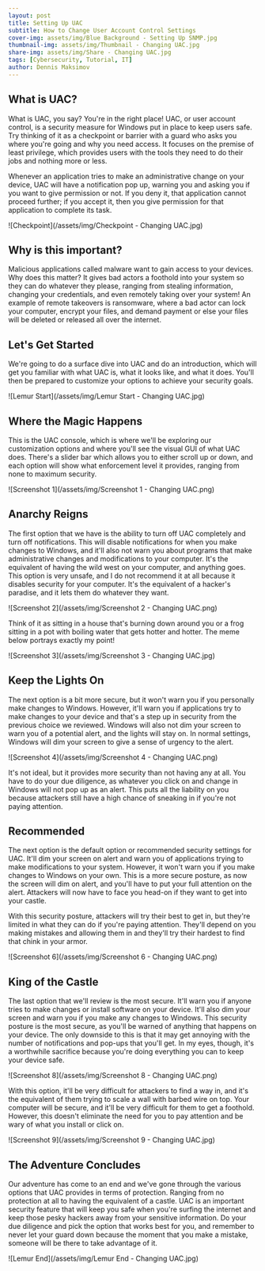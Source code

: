 ```yaml
---
layout: post
title: Setting Up UAC
subtitle: How to Change User Account Control Settings
cover-img: assets/img/Blue Background - Setting Up SNMP.jpg
thumbnail-img: assets/img/Thumbnail - Changing UAC.jpg
share-img: assets/img/Share - Changing UAC.jpg
tags: [Cybersecurity, Tutorial, IT]
author: Dennis Maksimov
---
```


## What is UAC?

What is UAC, you say? You're in the right place! UAC, or user account control, is a security measure for Windows put in place to keep users safe. Try thinking of it as a checkpoint or barrier with a guard who asks you where you're going and why you need access. It focuses on the premise of least privilege, which provides users with the tools they need to do their jobs and nothing more or less. 

Whenever an application tries to make an administrative change on your device, UAC will have a notification pop up, warning you and asking you if you want to give permission or not. If you deny it, that application cannot proceed further; if you accept it, then you give permission for that application to complete its task.

![Checkpoint](/assets/img/Checkpoint - Changing UAC.jpg)

## Why is this important?

Malicious applications called malware want to gain access to your devices. Why does this matter? It gives bad actors a foothold into your system so they can do whatever they please, ranging from stealing information, changing your credentials, and even remotely taking over your system! An example of remote takeovers is ransomware, where a bad actor can lock your computer, encrypt your files, and demand payment or else your files will be deleted or released all over the internet.

## Let's Get Started

We're going to do a surface dive into UAC and do an introduction, which will get you familiar with what UAC is, what it looks like, and what it does. You'll then be prepared to customize your options to achieve your security goals.

![Lemur Start](/assets/img/Lemur Start - Changing UAC.jpg)

## Where the Magic Happens

This is the UAC console, which is where we'll be exploring our customization options and where you'll see the visual GUI of what UAC does. There's a slider bar which allows you to either scroll up or down, and each option will show what enforcement level it provides, ranging from none to maximum security.

![Screenshot 1](/assets/img/Screenshot 1 - Changing UAC.png)

## Anarchy Reigns

The first option that we have is the ability to turn off UAC completely and turn off notifications. This will disable notifications for when you make changes to Windows, and it'll also not warn you about programs that make administrative changes and modifications to your computer. It's the equivalent of having the wild west on your computer, and anything goes. This option is very unsafe, and I do not recommend it at all because it disables security for your computer. It's the equivalent of a hacker's paradise, and it lets them do whatever they want. 

![Screenshot 2](/assets/img/Screenshot 2 - Changing UAC.png)

Think of it as sitting in a house that's burning down around you or a frog sitting in a pot with boiling water that gets hotter and hotter. The meme below portrays exactly my point!

![Screenshot 3](/assets/img/Screenshot 3 - Changing UAC.jpg)

## Keep the Lights On

The next option is a bit more secure, but it won't warn you if you personally make changes to Windows. However, it'll warn you if applications try to make changes to your device and that's a step up in security from the previous choice we reviewed. Windows will also not dim your screen to warn you of a potential alert, and the lights will stay on. In normal settings, Windows will dim your screen to give a sense of urgency to the alert.

![Screenshot 4](/assets/img/Screenshot 4 - Changing UAC.png)

It's not ideal, but it provides more security than not having any at all. You have to do your due diligence, as whatever you click on and change in Windows will not pop up as an alert. This puts all the liability on you because attackers still have a high chance of sneaking in if you're not paying attention.

## Recommended

The next option is the default option or recommended security settings for UAC. It'll dim your screen on alert and warn you of applications trying to make modifications to your system. However, it won't warn you if you make changes to Windows on your own. This is a more secure posture, as now the screen will dim on alert, and you'll have to put your full attention on the alert. Attackers will now have to face you head-on if they want to get into your castle. 

With this security posture, attackers will try their best to get in, but they're limited in what they can do if you're paying attention. They'll depend on you making mistakes and allowing them in and they'll try their hardest to find that chink in your armor.

![Screenshot 6](/assets/img/Screenshot 6 - Changing UAC.png)

## King of the Castle

The last option that we'll review is the most secure. It'll warn you if anyone tries to make changes or install software on your device. It'll also dim your screen and warn you if you make any changes to Windows. This security posture is the most secure, as you'll be warned of anything that happens on your device. The only downside to this is that it may get annoying with the number of notifications and pop-ups that you'll get. In my eyes, though, it's a worthwhile sacrifice because you're doing everything you can to keep your device safe. 

![Screenshot 8](/assets/img/Screenshot 8 - Changing UAC.png)

With this option, it'll be very difficult for attackers to find a way in, and it's the equivalent of them trying to scale a wall with barbed wire on top. Your computer will be secure, and it'll be very difficult for them to get a foothold. However, this doesn't eliminate the need for you to pay attention and be wary of what you install or click on.

![Screenshot 9](/assets/img/Screenshot 9 - Changing UAC.jpg)

## The Adventure Concludes

Our adventure has come to an end and we've gone through the various options that UAC provides in terms of protection. Ranging from no protection at all to having the equivalent of a castle. UAC is an important security feature that will keep you safe when you're surfing the internet and keep those pesky hackers away from your sensitive information. Do your due diligence and pick the option that works best for you, and remember to never let your guard down because the moment that you make a mistake, someone will be there to take advantage of it. 

![Lemur End](/assets/img/Lemur End - Changing UAC.jpg)
